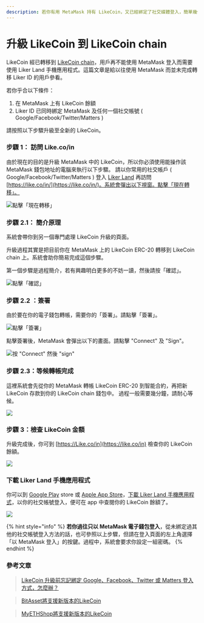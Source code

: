 ```yaml
---
description: 若你有用 MetaMask 持有 LikeCoin，又已經綁定了社交媒體登入，簡單幾個步驟便可完成升級！
---
```


# 升級 LikeCoin 到 LikeCoin chain

LikeCoin 經已轉移到 [LikeCoin chain](https://docs.like.co/v/zh/user-guide/likecoin-chain)，用戶再不能使用 MetaMask 登入而需要使用 Liker Land 手機應用程式。這篇文章是給以往使用 MetaMask 而並未完成轉移 Liker ID 的用戶參看。

若你乎合以下條件：

1. 在 MetaMask 上有 LikeCoin 餘額
2. Liker ID 已同時綁定 MetaMask 及任何一個社交帳號 \( Google/Facebook/Twitter/Matters \)

請按照以下步驟升級至全新的 LikeCoin。

### 步驟 1： 訪問 Like.co/in <a id="-1--likecoin-"></a>

由於現在的目的是升級 MetaMask 中的 LikeCoin，所以你必須使用能操作該 MetaMask 錢包地址的電腦來執行以下步驟。 請以你常用的社交帳戶 \( Google/Facebook/Twitter/Matters \) 登入 [Liker Land](https://liker.land/) 再訪問 [https://like.co/in/](https://like.co/in/)。系統會彈出以下視窗。點擊「現在轉移」。

![&#x9EDE;&#x64CA;&#x300C;&#x73FE;&#x5728;&#x8F49;&#x79FB;&#x300D;](../../.gitbook/assets/likecoin-migration-1.png)

### 步驟 2.1： 簡介原理

系統會帶你到另一個專門處理 LikeCoin 升級的頁面。

升級過程其實是把目前你在 MetaMask 上的 LikeCoin ERC-20 轉移到 LikeCoin chain 上。系統會助你簡易完成這個步驟。

第一個步驟是過程簡介，若有興趣明白更多的不妨一讀，然後請按「確認」。

![&#x9EDE;&#x64CA;&#x300C;&#x78BA;&#x8A8D;&#x300D;](../../.gitbook/assets/likecoin-migration-2.png)

### 步驟 2.2 ：簽署 <a id="-22-"></a>

由於要在你的電子錢包轉帳，需要你的「簽署」。請點擊「簽署」。

![&#x9EDE;&#x64CA;&#x300C;&#x7C3D;&#x7F72;&#x300D;](../../.gitbook/assets/likecoin-migration-3.png)

點擊簽署後，MetaMask 會彈出以下的畫面。請點擊 "Connect" 及 "Sign"。

![&#x6309; &quot;Connect&quot; &#x7136;&#x5F8C; &quot;sign&quot;](../../.gitbook/assets/likecoin-migration-4.png)

### 步驟 2.3：等候轉帳完成 <a id="step-23-waiting-for-the-upgrading-process-to-be-finished"></a>

這裡系統會先從你的 MetaMask 轉帳 LikeCoin ERC-20 到智能合約，再把新 LikeCoin 存款到你的 LikeCoin chain 錢包中。 過程一般需要幾分鐘，請耐心等候。

![](../../.gitbook/assets/likecoin-migration-5.png)

### 步驟 3：檢查 LikeCoin 金額 <a id="step-3-check-your-likecoin-balance"></a>

 升級完成後，你可到 [https://Like.co/in](https://like.co/in) 檢查你的 LikeCoin 餘額。  


![](../../.gitbook/assets/likecoin-migration-6.png)

### 下載 Liker Land 手機應用程式 <a id="-liker-land-"></a>

你可以到 [Google Play](https://play.google.com/store/apps/details?id=com.oice&hl=zh-TW) store 或 [Apple App Store](https://apps.apple.com/hk/app/liker-land/id1248232355)，[下載 Liker Land 手機應用程式](https://docs.like.co/v/zh/user-guide/liker-land/liker-land-mobile-app)，以你的社交帳號登入，便可在 app 中查閱你的 LikeCoin 餘額了。

![](../../.gitbook/assets/likecoin-migration-7.png)

{% hint style="info" %}
**若你過往只以 MetaMask 電子錢包登入**，從未綁定過其他的社交帳號登入方法的話，也可參照以上步驟，但請在登入頁面的左上角選擇「以 MetaMask 登入」的按鍵。過程中，系統會要求你設定一組密碼。
{% endhint %}

### 參考文章

> [LikeCoin 升級前忘記綁定 Google、Facebook、Twitter 或 Matters 登入方式，怎麼辦？](https://medium.com/internet-meme/likecoin-upgrade-ea8379e20718)

> [BitAsset將支援新版本的LikeCoin](https://matters.news/@likecoin/bit-asset%E5%B0%87%E6%94%AF%E6%8F%B4%E6%96%B0%E7%89%88%E6%9C%AC%E7%9A%84like-coin-zdpuAsJJ9jfbJ4J29tqQmanz58dDiQwQ9m7pA9onAUvyqViz3)

> [MyETHShop將支援新版本的LikeCoin](https://matters.news/@likecoin/my-eth-shop%E5%B0%87%E6%94%AF%E6%8F%B4%E6%96%B0%E7%89%88%E6%9C%AC%E7%9A%84like-coin-zdpuAwgQLCHC7afNfU6Cn7EuUeLT6MKUTptUGj5i9jgqPt6Kj)

